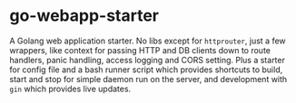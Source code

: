 # go-webapp-starter

A Golang web application starter. No libs except for `httprouter`, just a few wrappers, like context for passing HTTP and DB clients down to route handlers, panic handling, access logging and CORS setting. Plus a starter for config file and a bash runner script which provides shortcuts to build, start and stop for simple daemon run on the server, and development with `gin` which provides live updates.